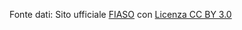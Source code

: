 Fonte dati: Sito ufficiale [FIASO](https://www.fiaso.it/News/Archivio?page=1) con [Licenza CC BY 3.0](https://creativecommons.org/licenses/by/3.0/it/) 
